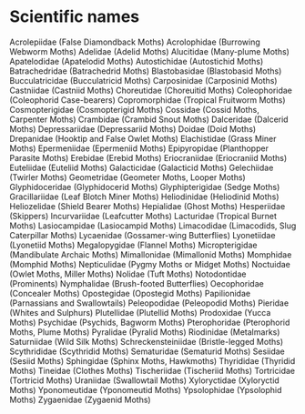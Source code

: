 
# Scientific names

Acrolepiidae (False Diamondback Moths)
Acrolophidae (Burrowing Webworm Moths)
Adelidae (Adelid Moths)
Alucitidae (Many-plume Moths)
Apatelodidae (Apatelodid Moths)
Autostichidae (Autostichid Moths)
Batrachedridae (Batrachedrid Moths)
Blastobasidae (Blastobasid Moths)
Bucculatricidae (Bucculatricid Moths)
Carposinidae (Carposinid Moths)
Castniidae (Castniid Moths)
Choreutidae (Choreuitid Moths)
Coleophoridae (Coleophorid Case-bearers)
Copromorphidae (Tropical Fruitworm Moths)
Cosmopterigidae (Cosmopterigid Moths)
Cossidae (Cossid Moths, Carpenter Moths)
Crambidae (Crambid Snout Moths)
Dalceridae (Dalcerid Moths)
Depressariidae (Depressariid Moths)
Doidae (Doid Moths)
Drepanidae (Hooktip and False Owlet Moths)
Elachistidae (Grass Miner Moths)
Epermeniidae (Epermeniid Moths)
Epipyropidae (Planthopper Parasite Moths)
Erebidae (Erebid Moths)
Eriocraniidae (Eriocraniid Moths)
Euteliidae (Euteliid Moths)
Galacticidae (Galacticid Moths)
Gelechiidae (Twirler Moths)
Geometridae (Geometer Moths, Looper Moths)
Glyphidoceridae (Glyphidocerid Moths)
Glyphipterigidae (Sedge Moths)
Gracillariidae (Leaf Blotch Miner Moths)
Heliodinidae (Heliodinid Moths)
Heliozelidae (Shield Bearer Moths)
Hepialidae (Ghost Moths)
Hesperiidae (Skippers)
Incurvariidae (Leafcutter Moths)
Lacturidae (Tropical Burnet Moths)
Lasiocampidae (Lasiocampid Moths)
Limacodidae (Limacodids, Slug Caterpillar Moths)
Lycaenidae (Gossamer-wing Butterflies)
Lyonetiidae (Lyonetiid Moths)
Megalopygidae (Flannel Moths)
Micropterigidae (Mandibulate Archaic Moths)
Mimallonidae (Mimallonid Moths)
Momphidae (Momphid Moths)
Nepticulidae (Pygmy Moths or Midget Moths)
Noctuidae (Owlet Moths, Miller Moths)
Nolidae (Tuft Moths)
Notodontidae (Prominents)
Nymphalidae (Brush-footed Butterflies)
Oecophoridae (Concealer Moths)
Opostegidae (Opostegid Moths)
Papilionidae (Parnassians and Swallowtails)
Peleopodidae (Peleopodid Moths)
Pieridae (Whites and Sulphurs)
Plutellidae (Plutellid Moths)
Prodoxidae (Yucca Moths)
Psychidae (Psychids, Bagworm Moths)
Pterophoridae (Pterophorid Moths, Plume Moths)
Pyralidae (Pyralid Moths)
Riodinidae (Metalmarks)
Saturniidae (Wild Silk Moths)
Schreckensteiniidae (Bristle-legged Moths)
Scythrididae (Scythridid Moths)
Sematuridae (Sematurid Moths)
Sesiidae (Sesiid Moths)
Sphingidae (Sphinx Moths, Hawkmoths)
Thyrididae (Thyridid Moths)
Tineidae (Clothes Moths)
Tischeriidae (Tischeriid Moths)
Tortricidae (Tortricid Moths)
Uraniidae (Swallowtail Moths)
Xyloryctidae (Xyloryctid Moths)
Yponomeutidae (Yponomeutid Moths)
Ypsolophidae (Ypsolophid Moths)
Zygaenidae (Zygaenid Moths)



